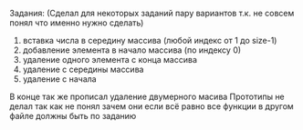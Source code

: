 Задания: (Сделал для некоторых заданий пару вариантов т.к. не совсем понял что именно нужно сделать)
1) вставка числа в середину массива (любой индекс от 1 до size-1) 
2) добавление элемента в начало массива (по индексу 0) 
3) удаление одного элемента с конца массива 
4) удаление с середины массива 
5) удаление с начала

В конце так же прописал удаление двумерного масива
Прототипы не делал так как не понял зачем они если всё равно все функции в другом файле должны быть по заданию